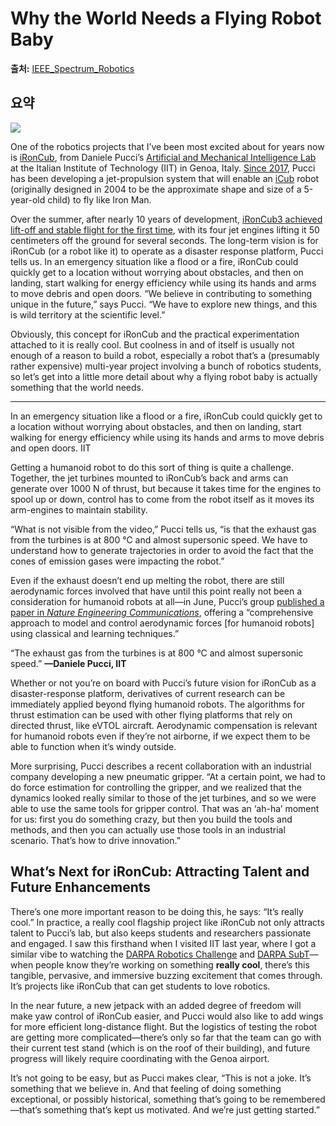 # Why the World Needs a Flying Robot Baby

**출처:** [IEEE_Spectrum_Robotics](https://spectrum.ieee.org/ironcub-jet-powered-flying-robot)

## 요약
![](https://spectrum.ieee.org/media-library/advanced-robot-torso-with-mechanical-arms-and-visible-cables.jpg?id=61668516&width=1200&height=800&coordinates=0%2C50%2C0%2C50)  
  

One of the robotics projects that I’ve been most excited about for years now is [iRonCub](https://ami.iit.it/aerial-humanoid-robotics), from Daniele Pucci’s [Artificial and Mechanical Intelligence Lab](https://ami.iit.it/) at the Italian Institute of Technology (IIT) in Genoa, Italy. [Since 2017](https://spectrum.ieee.org/jet-powered-icub-could-be-the-first-flying-humanoid-robot), Pucci has been developing a jet-propulsion system that will enable an [iCub](https://robotsguide.com/robots/icub) robot (originally designed in 2004 to be the approximate shape and size of a 5-year-old child) to fly like Iron Man.

Over the summer, after nearly 10 years of development, [iRonCub3 achieved lift-off and stable flight for the first time](https://opentalk.iit.it/en/iit-demonstrates-that-a-humanoid-robot-can-fly/), with its four jet engines lifting it 50 centimeters off the ground for several seconds. The long-term vision is for iRonCub (or a robot like it) to operate as a disaster response platform, Pucci tells us. In an emergency situation like a flood or a fire, iRonCub could quickly get to a location without worrying about obstacles, and then on landing, start walking for energy efficiency while using its hands and arms to move debris and open doors. “We believe in contributing to something unique in the future,” says Pucci. “We have to explore new things, and this is wild territory at the scientific level.”

Obviously, this concept for iRonCub and the practical experimentation attached to it is really cool. But coolness in and of itself is usually not enough of a reason to build a robot, especially a robot that’s a (presumably rather expensive) multi-year project involving a bunch of robotics students, so let’s get into a little more detail about why a flying robot baby is actually something that the world needs.

---

In an emergency situation like a flood or a fire, iRonCub could quickly get to a location without worrying about obstacles, and then on landing, start walking for energy efficiency while using its hands and arms to move debris and open doors. IIT

Getting a humanoid robot to do this sort of thing is quite a challenge. Together, the jet turbines mounted to iRonCub’s back and arms can generate over 1000 N of thrust, but because it takes time for the engines to spool up or down, control has to come from the robot itself as it moves its arm-engines to maintain stability.

“What is not visible from the video,” Pucci tells us, “is that the exhaust gas from the turbines is at 800 °C and almost supersonic speed. We have to understand how to generate trajectories in order to avoid the fact that the cones of emission gases were impacting the robot.”

Even if the exhaust doesn’t end up melting the robot, there are still aerodynamic forces involved that have until this point really not been a consideration for humanoid robots at all—in June, Pucci’s group [published a paper in *Nature Engineering Communications*](https://www.nature.com/articles/s44172-025-00447-w), offering a “comprehensive approach to model and control aerodynamic forces [for humanoid robots] using classical and learning techniques.”

“The exhaust gas from the turbines is at 800 °C and almost supersonic speed.” **—Daniele Pucci, IIT**

Whether or not you’re on board with Pucci’s future vision for iRonCub as a disaster-response platform, derivatives of current research can be immediately applied beyond flying humanoid robots. The algorithms for thrust estimation can be used with other flying platforms that rely on directed thrust, like eVTOL aircraft. Aerodynamic compensation is relevant for humanoid robots even if they’re not airborne, if we expect them to be able to function when it’s windy outside.

More surprising, Pucci describes a recent collaboration with an industrial company developing a new pneumatic gripper. “At a certain point, we had to do force estimation for controlling the gripper, and we realized that the dynamics looked really similar to those of the jet turbines, and so we were able to use the same tools for gripper control. That was an ‘ah-ha’ moment for us: first you do something crazy, but then you build the tools and methods, and then you can actually use those tools in an industrial scenario. That’s how to drive innovation.”

What’s Next for iRonCub: Attracting Talent and Future Enhancements
------------------------------------------------------------------

There’s one more important reason to be doing this, he says: “It’s really cool.” In practice, a really cool flagship project like iRonCub not only attracts talent to Pucci’s lab, but also keeps students and researchers passionate and engaged. I saw this firsthand when I visited IIT last year, where I got a similar vibe to watching the [DARPA Robotics Challenge](https://spectrum.ieee.org/darpa-robotics-challenge-amazing-moments-lessons-learned-whats-next) and [DARPA SubT](https://spectrum.ieee.org/collections/darpa-subterranean-challenge/)—when people know they’re working on something **really cool**, there’s this tangible, pervasive, and immersive buzzing excitement that comes through. It’s projects like iRonCub that can get students to love robotics.

In the near future, a new jetpack with an added degree of freedom will make yaw control of iRonCub easier, and Pucci would also like to add wings for more efficient long-distance flight. But the logistics of testing the robot are getting more complicated—there’s only so far that the team can go with their current test stand (which is on the roof of their building), and future progress will likely require coordinating with the Genoa airport.

It’s not going to be easy, but as Pucci makes clear, “This is not a joke. It’s something that we believe in. And that feeling of doing something exceptional, or possibly historical, something that’s going to be remembered—that’s something that’s kept us motivated. And we’re just getting started.”
